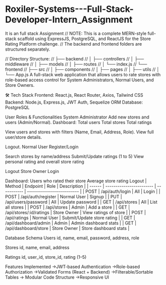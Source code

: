 # Roxiler-Systems---Full-Stack-Developer-Intern_Assignment
It is an full stack Assignment
// NOTE: This is a complete MERN-style full-stack scaffold using ExpressJS, PostgreSQL, and ReactJS for the Store Rating Platform challenge. 
// The backend and frontend folders are structured separately.

// Directory Structure:
// ├── backend
// │   ├── controllers
// │   ├── middleware
// │   ├── models
// │   ├── routes
// │   └── index.js
// └── frontend
//     ├── src
//     │   ├── components
//     │   ├── pages
//     │   ├── utils
//     │   └── App.js
A full-stack web application that allows users to rate stores with role-based access control for System Administrators, Normal Users, and Store Owners.

🛠 Tech Stack
Frontend: React.js, React Router, Axios, Tailwind CSS
Backend: Node.js, Express.js, JWT Auth, Sequelize ORM
Database: PostgreSQL

User Roles & Functionalities
System Administrator
Add new stores and users (Admin/Normal).
Dashboard:
Total users
Total stores
Total ratings

View users and stores with filters (Name, Email, Address, Role).
View full user/store details.

Logout.
Normal User
Register/Login

Search stores by name/address
Submit/Update ratings (1 to 5)
View personal rating and overall store rating

Logout
Store Owner
Login

Dashboard:
Users who rated their store
Average store rating
Logout
| Method | Endpoint                 | Role        | Description                |
| ------ | ------------------------ | ----------- | -------------------------- |
| POST   | /api/auth/login          | All         | Login                      |
| POST   | /api/auth/register       | Normal User | Signup                     |
| PUT    | /api/users/password      | All         | Update password            |
| GET    | /api/stores              | All         | List all stores            |
| POST   | /api/stores              | Admin       | Add a store                |
| GET    | /api/stores/\:id/ratings | Store Owner | View ratings of store      |
| POST   | /api/ratings             | Normal User | Submit/Update store rating |
| GET    | /api/dashboard/admin     | Admin       | Admin dashboard stats      |
| GET    | /api/dashboard/store     | Store Owner | Store dashboard stats      |

Database Schema
Users
id, name, email, password, address, role

Stores
id, name, email, address

Ratings
id, user_id, store_id, rating (1–5)

Features Implemented
->JWT-based Authentication
->Role-based Authorization
->Validated Forms (React + Backend)
->Filterable/Sortable Tables
-> Modular Code Structure
->Responsive UI
